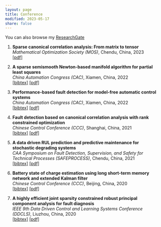 ```yaml
---
layout: page
title: Conference
modified: 2023-05-17 
share: false
---
```


You can also browse my <a href="https://www.researchgate.net/profile/Xianchao-Xiu" target="_blank" style="text-decoration:underline;">ResearchGate</a>




<style>
.biblist { }

/* The item */
.biblist li { }

/* You can define custom styles for plstyle field here. */


/*************************************
   The box that contain BibTeX code
 *************************************/
div.noshow { display: none; }
div.bibtex {
  margin-right: 0%;
  margin-top: 1.2em;
  margin-bottom: 1.3em;
  border: 1px solid silver;
  padding: 0.3em 0.5em;
  background: #eeeeee;
}
div.bibtex pre { font-size: 75%; overflow: auto;  width: 100%; }
</style>

<script>
function toggleBibtex(articleid) {
  var bib = document.getElementById('bib_'+articleid);
  if (bib) {
    if(bib.className.indexOf('bibtex') != -1) {
    bib.className.indexOf('noshow') == -1?bib.className = 'bibtex noshow':bib.className = 'bibtex';
    }
  } else {
    return;
  }
}
</script>


<ol class="biblist">
   
  
  
<li ><p>
<b>Sparse canonical correlation analysis: From matrix to tensor</b><br>
<i>Mathematical Optimization Society (MOS)</i>,
Chendu, China, 2023<br>
<a href="../conference/2023-MOS.pdf" class="textlink" target="_blank">[pdf]</a>


   
<li ><p>
<b>A sparse semismooth Newton-based manifold algorithm for partial least squares</b><br>
<i>China Automation Congress (CAC)</i>,
Xiamen, China, 2022<br>
<a href="javascript:toggleBibtex('xiu2022sparse')" class="textlink">[bibtex]</a>
<a href="../conferences/2022-CAC.pdf" class="textlink" target="_blank">[pdf]</a>
</p>
<div id="bib_xiu2022sparse" class="bibtex noshow">
<pre>
@inproceedings{xiu2022sparse,
  title={A Sparse Semismooth Newton-Based Manifold Algorithm for Partial Least Squares},
  author={Xiu, Xianchao and Liu, Ruijie and Miao, Zhonghua},
  booktitle={2022 China Automation Congress (CAC)},
  pages={4345--4349},
  year={2022},
  organization={IEEE}
}
</pre></div>
</li>
   
   
   
<li ><p>
<b>Performance-based fault detection for model-free automatic control systems</b><br>
<i>China Automation Congress (CAC)</i>,
Xiamen, China, 2022<br>
<a href="javascript:toggleBibtex('liu2022performance')" class="textlink">[bibtex]</a>
<a href="../conference/2022-CAC2.pdf" class="textlink" target="_blank">[pdf]</a>
</p>
<div id="bib_liu2022performance" class="bibtex noshow">
<pre>
@inproceedings{liu2022performance,
  title={Performance-Based Fault Detection for Model-Free Automatic Control Systems},
  author={Liu, Ruijie and Xiu, Xianchao and Tian, Engang},
  booktitle={2022 China Automation Congress (CAC)},
  pages={6092--6097},
  year={2022},
  organization={IEEE}
}
</pre></div>
</li>
   
 
<li ><p>
<b>Fault detection based on canonical correlation analysis with rank constrained optimization</b><br>
<i>Chinese Control Conference (CCC)</i>,
Shanghai, China, 2021<br>
<a href="javascript:toggleBibtex('zhang2021fault')" class="textlink">[bibtex]</a>
<a href="../conference/2021-CCC.pdf" class="textlink" target="_blank">[pdf]</a>
</p>
<div id="bib_zhang2021fault" class="bibtex noshow">
<pre>
@inproceedings{zhang2021fault,
  title={Fault Detection Based on Canonical Correlation Analysis with Rank Constrained Optimization},
  author={Zhang, Yuhan and Xiu, Xianchao and Yang, Ying and Liu, Wanquan},
  booktitle={2021 40th Chinese Control Conference (CCC)},
  pages={4333--4338},
  year={2021},
  organization={IEEE}
}
</pre></div>
</li>
   

   
   
<li ><p>
<b>A data driven RUL prediction and predictive maintenance for stochastic degrading systems</b><br>
<i>CAA Symposium on Fault Detection, Supervision, and Safety for Technical Processes (SAFEPROCESS)</i>,
Chendu, China, 2021<br>
<a href="javascript:toggleBibtex('zhang2021data')" class="textlink">[bibtex]</a>
<a href="../conference/2021-SAFEPROCESS.pdf" class="textlink" target="_blank">[pdf]</a>
</p>
<div id="bib_zhang2021data" class="bibtex noshow">
<pre>
@inproceedings{zhang2021data,
  title={A Data Driven RUL Prediction and Predictive Maintenance for Stochastic Degrading Systems},
  author={Zhang, Yuhan and Xiu, Xianchao and Yang, Ying},
  booktitle={2021 CAA Symposium on Fault Detection, Supervision, and Safety for Technical Processes (SAFEPROCESS)},
  pages={1--5},
  year={2021},
  organization={IEEE}
}
</pre></div>
</li>
   
   
   
<li ><p>
<b>Battery state of charge estimation using long short-term memory network and extended Kalman filter</b><br>
<i>Chinese Control Conference (CCC)</i>,
Beijing, China, 2020<br>
<a href="javascript:toggleBibtex('ni2020battery')" class="textlink">[bibtex]</a>
<a href="../conference/2020-CCC.pdf" class="textlink" target="_blank">[pdf]</a>
</p>
<div id="bib_ni2020battery" class="bibtex noshow">
<pre>
@inproceedings{ni2020battery,
  title={Battery State of Charge Estimation Using Long Short-Term Memory Network and Extended Kalman Filter},
  author={Ni, Zichuan and Yang, Ying and Xiu, Xianchao},
  booktitle={2020 39th Chinese Control Conference (CCC)},
  pages={5778--5783},
  year={2020},
  organization={IEEE}
}
</pre></div>
</li>
   
   
  
 <li ><p>
<b>A highly efficient joint sparsity constrained robust principal component analysis for fault diagnosis</b><br>
<i>IEEE 9th Data Driven Control and Learning Systems Conference (DDCLS)</i>,
Liuzhou, China, 2020<br>
<a href="javascript:toggleBibtex('xiu2020highly')" class="textlink">[bibtex]</a>
<a href="../conference/2020-DDCLS.pdf" class="textlink" target="_blank">[pdf]</a>
</p>
<div id="bib_xiu2020highly" class="bibtex noshow">
<pre>
@inproceedings{xiu2020highly,
  title={A Highly Efficient Joint Sparsity Constrained Robust Principal Component Analysis for Fault Diagnosis},
  author={Xiu, Xianchao and Yang, Ying and Kong, Lingchen and Liu, Wanquan},
  booktitle={2020 IEEE 9th Data Driven Control and Learning Systems Conference (DDCLS)},
  pages={36--41},
  year={2020},
  organization={IEEE}
}
</pre></div>
</li>  
  

